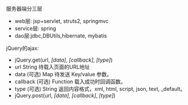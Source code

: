 服务器端分三层

* web层: jsp+servlet, struts2, springmvc
* service层: spring
* dao层:jdbc,DBUtils,hibernate, mybatis



jQuery的ajax:

*  jQuery.get(url, *[data]*, *[callback]*, *[type]*)
  * url  			String		待载入页面的URL地址
  * data (可选)     Map                待发送 Key/value 参数。
  * callback (可选)    Function   载入成功时回调函数。
  * type (可选)     String             返回内容格式，xml, html, script, json, text, _default。
*  jQuery.post(url, *[data]*, *[callback]*, *[type]*)